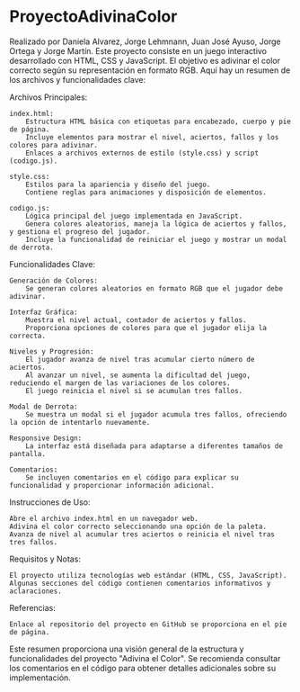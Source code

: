 # ProyectoAdivinaColor
Realizado por Daniela Alvarez, Jorge Lehmnann, Juan José Ayuso, Jorge Ortega y Jorge Martín.
Este proyecto consiste en un juego interactivo desarrollado con HTML, CSS y JavaScript. El objetivo es adivinar el color correcto según su representación en formato RGB. Aquí hay un resumen de los archivos y funcionalidades clave:

Archivos Principales:

    index.html:
        Estructura HTML básica con etiquetas para encabezado, cuerpo y pie de página.
        Incluye elementos para mostrar el nivel, aciertos, fallos y los colores para adivinar.
        Enlaces a archivos externos de estilo (style.css) y script (codigo.js).

    style.css:
        Estilos para la apariencia y diseño del juego.
        Contiene reglas para animaciones y disposición de elementos.

    codigo.js:
        Lógica principal del juego implementada en JavaScript.
        Genera colores aleatorios, maneja la lógica de aciertos y fallos, y gestiona el progreso del jugador.
        Incluye la funcionalidad de reiniciar el juego y mostrar un modal de derrota.

Funcionalidades Clave:

    Generación de Colores:
        Se generan colores aleatorios en formato RGB que el jugador debe adivinar.

    Interfaz Gráfica:
        Muestra el nivel actual, contador de aciertos y fallos.
        Proporciona opciones de colores para que el jugador elija la correcta.

    Niveles y Progresión:
        El jugador avanza de nivel tras acumular cierto número de aciertos. 
        Al avanzar un nivel, se aumenta la dificultad del juego, reduciendo el margen de las variaciones de los colores.
        El juego reinicia el nivel si se acumulan tres fallos.

    Modal de Derrota:
        Se muestra un modal si el jugador acumula tres fallos, ofreciendo la opción de intentarlo nuevamente.

    Responsive Design:
        La interfaz está diseñada para adaptarse a diferentes tamaños de pantalla.

    Comentarios:
        Se incluyen comentarios en el código para explicar su funcionalidad y proporcionar información adicional.

Instrucciones de Uso:

    Abre el archivo index.html en un navegador web.
    Adivina el color correcto seleccionando una opción de la paleta.
    Avanza de nivel al acumular tres aciertos o reinicia el nivel tras tres fallos.

Requisitos y Notas:

    El proyecto utiliza tecnologías web estándar (HTML, CSS, JavaScript).
    Algunas secciones del código contienen comentarios informativos y aclaraciones.

Referencias:

    Enlace al repositorio del proyecto en GitHub se proporciona en el pie de página.

Este resumen proporciona una visión general de la estructura y funcionalidades del proyecto "Adivina el Color". Se recomienda consultar los comentarios en el código para obtener detalles adicionales sobre su implementación.

